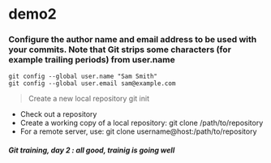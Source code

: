 # demo2

### Configure the author name and email address to be used with your commits. Note that Git strips some characters (for example trailing periods) from user.name

```
git config --global user.name "Sam Smith"
git config --global user.email sam@example.com
```

> Create a new local repository git init


+ Check out a repository
+ Create a working copy of a local repository: git clone /path/to/repository
+ For a remote server, use: git clone username@host:/path/to/repository


##### Git training, day 2 : all good, trainig is going well
